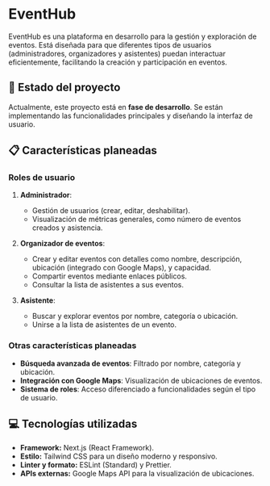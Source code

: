 # EventHub

EventHub es una plataforma en desarrollo para la gestión y exploración de eventos. Está diseñada para que diferentes tipos de usuarios (administradores, organizadores y asistentes) puedan interactuar eficientemente, facilitando la creación y participación en eventos.

## 🚀 Estado del proyecto

Actualmente, este proyecto está en **fase de desarrollo**. Se están implementando las funcionalidades principales y diseñando la interfaz de usuario.

## 📋 Características planeadas

### **Roles de usuario**

1. **Administrador**:
   - Gestión de usuarios (crear, editar, deshabilitar).
   - Visualización de métricas generales, como número de eventos creados y asistencia.

2. **Organizador de eventos**:
   - Crear y editar eventos con detalles como nombre, descripción, ubicación (integrado con Google Maps), y capacidad.
   - Compartir eventos mediante enlaces públicos.
   - Consultar la lista de asistentes a sus eventos.

3. **Asistente**:
   - Buscar y explorar eventos por nombre, categoría o ubicación.
   - Unirse a la lista de asistentes de un evento.

### **Otras características planeadas**
- **Búsqueda avanzada de eventos**: Filtrado por nombre, categoría y ubicación.
- **Integración con Google Maps**: Visualización de ubicaciones de eventos.
- **Sistema de roles**: Acceso diferenciado a funcionalidades según el tipo de usuario.

## 💻 Tecnologías utilizadas

- **Framework:** Next.js (React Framework).
- **Estilo:** Tailwind CSS para un diseño moderno y responsivo.
- **Linter y formato:** ESLint (Standard) y Prettier.
- **APIs externas:** Google Maps API para la visualización de ubicaciones.
